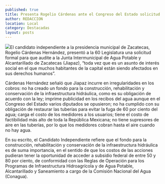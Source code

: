 ```yaml
---
published: true
title: Presenta Rogelio Cárdenas ante el Congreso del Estado solicitud para que se audite a la Jiapaz
author: REDACCION
location: Local
category: Destacadas
layout: posts
---
```


![](http://i.imgur.com/r1wOJuim.jpg)El candidato independiente a la presidencia municipal de Zacatecas, Rogelio Cárdenas Hernández, presentó a la 60 Legislatura una solicitud formal para que audite a la Junta Intermunicipal de Agua Potable y Alcantarillado de Zacatecas (Jiapaz), “toda vez que es un asunto de interés social en el que muchos habitantes de la capital están siendo afectados en sus derechos humanos”.

Cárdenas Hernández señaló que Jiapaz incurre en irregularidades en los cobros: no ha creado un fondo para la construcción, rehabilitación y conservación de la infraestructura hidráulica, como es su obligación de acuerdo con la ley; imprime publicidad en los recibos del agua aunque en el Congreso del Estado varios diputados se opusieron; no ha cumplido con su obligación de restaurar las tuberías para evitar la fuga de 60 por ciento del agua; carga el costo de los medidores a los usuarios; tiene el costo de factibilidad más alto de toda la República Mexicana; no tiene supresores de aire en las tuberías, por lo que los medidores cobran hasta el aire cuando no hay agua.

En su escrito, el Candidato Independiente refiere que el fondo para la construcción, rehabilitación y conservación de la infraestructura hidráulica es de suma importancia, en el sentido de que los costos de las acciones pudieran tener la oportunidad de acceder a subsidio federal de entre 50 y 80 por ciento, de conformidad con las Reglas de Operación para los Programas de Infraestructura Hidroagrícola y de Agua Potable, Alcantarillado y Saneamiento a cargo de la Comisión Nacional del Agua (Conagua).

